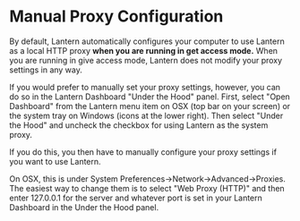 Manual Proxy Configuration
==========================


By default, Lantern automatically configures your computer to use Lantern as a local HTTP proxy **when you are running in get access mode.** When you are running in give access mode, Lantern does not modify your proxy settings in any way.

If you would prefer to manually set your proxy settings, however, you can do so in the Lantern Dashboard "Under the Hood" panel. First, select "Open Dashboard" from the Lantern menu item on OSX (top bar on your screen) or the system tray on Windows (icons at the lower right). Then select "Under the Hood" and uncheck the checkbox for using Lantern as the system proxy. 

If you do this, you then have to manually configure your proxy settings if you want to use Lantern.

On OSX, this is under System Preferences->Network->Advanced->Proxies. The easiest way to change them is to select "Web Proxy (HTTP)" and then enter 127.0.0.1 for the server and whatever port is set in your Lantern Dashboard in the Under the Hood panel.